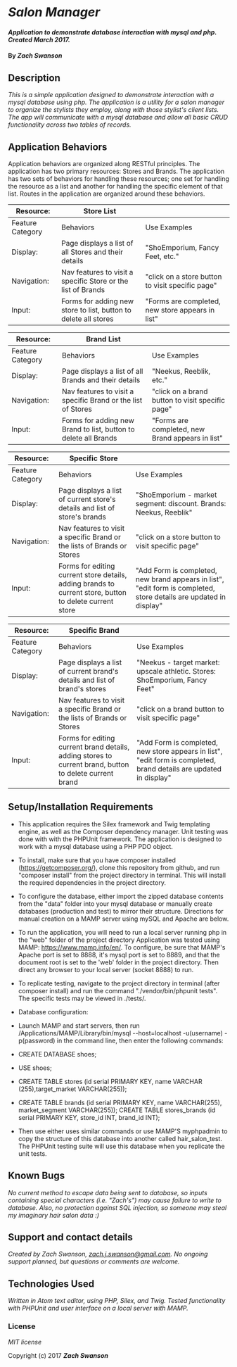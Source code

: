 # _Salon Manager_

#### _Application to demonstrate database interaction with mysql and php.  Created March 2017._

#### By _**Zach Swanson**_

## Description

_This is a simple application designed to demonstrate interaction with a mysql database using php.  The application is a utility for a salon manager to organize the stylists they employ, along with those stylist's client lists.  The app will communicate with a mysql database and allow all basic CRUD functionality across two tables of records._

## Application Behaviors

Application behaviors are organized along RESTful principles.  The application has two primary resources: Stores and Brands.  The application has two sets of behaviors for handling these resources; one set for handling the resource as a list and another for handling the specific element of that list.  Routes in the application are organized around these behaviors.

|Resource:| Store List ||
| ------ | ------ | ------ |
| Feature Category | Behaviors | Use Examples|
| Display: | Page displays a list of all Stores and their details | "ShoEmporium, Fancy Feet, etc." |
|Navigation: | Nav features to visit a specific Store or the list of Brands| "click on a store button to visit specific page" |
|Input: | Forms for adding new store to list, button to delete all stores | "Forms are completed, new store appears in list"|

|Resource:| Brand List ||
| ------ | ------ | ------ |
| Feature Category | Behaviors | Use Examples|
| Display: | Page displays a list of all Brands and their details | "Neekus, Reeblik, etc." |
|Navigation: | Nav features to visit a specific Brand or the list of Stores| "click on a brand button to visit specific page" |
|Input: | Forms for adding new Brand to list, button to delete all Brands | "Forms are completed, new Brand appears in list"|

|Resource:| Specific Store ||
| ------ | ------ | ------ |
| Feature Category | Behaviors | Use Examples|
| Display: | Page displays a list of current store's details and list of store's brands | "ShoEmporium - market segment: discount.  Brands: Neekus, Reeblik" |
|Navigation: | Nav features to visit a specific Brand or the lists of Brands or Stores | "click on a store button to visit specific page" |
|Input: | Forms for editing current store details, adding brands to current store, button to delete current store | "Add Form is completed, new brand appears in list", "edit form is completed, store details are updated in display"|


|Resource:| Specific Brand ||
| ------ | ------ | ------ |
| Feature Category | Behaviors | Use Examples|
| Display: | Page displays a list of current brand's details and list of brand's stores | "Neekus - target market: upscale athletic.  Stores: ShoEmporium, Fancy Feet" |
|Navigation: | Nav features to visit a specific Brand or the lists of Brands or Stores | "click on a brand button to visit specific page" |
|Input: | Forms for editing current brand details, adding stores to current brand, button to delete current brand | "Add Form is completed, new store appears in list", "edit form is completed, brand details are updated in display"|

## Setup/Installation Requirements

* This application requires the Silex framework and Twig templating engine, as well as the Composer dependency manager.  Unit testing was done with with the PHPUnit framework.  The application is designed to work with a mysql database using a PHP PDO object.   
* To install, make sure that you have composer installed (https://getcomposer.org/), clone this repository from github, and run "composer install" from the project directory in terminal.  This will install the required dependencies in the project directory.
* To configure the database, either import the zipped database  contents from the "data" folder into your mysql database or manually create databases (production and test) to mirror their structure.  Directions for manual creation on a MAMP server using mySQL and Apache are below.
* To run the application, you will need to run a local server running php in the "web" folder of the project directory Application was tested using MAMP: https://www.mamp.info/en/.  To configure, be sure that MAMP's Apache port is set to 8888, it's mysql port is set to 8889, and that the document root is set to the 'web' folder in the project directory.  Then direct any browser to your local server (socket 8888) to run.
* To replicate testing, navigate to the project directory in terminal (after composer install) and run the command "./vendor/bin/phpunit tests".  The specific tests may be viewed in ./tests/.


* Database configuration:
* Launch MAMP and start servers, then run /Applications/MAMP/Library/bin/mysql --host=localhost -u(username) -p(password) in the command line, then enter the following commands:
* CREATE DATABASE shoes;
* USE shoes;
* CREATE TABLE stores (id serial PRIMARY KEY, name VARCHAR (255),target_market VARCHAR(255));
* CREATE TABLE brands (id serial PRIMARY KEY, name VARCHAR(255), market_segment VARCHAR(255));
CREATE TABLE stores_brands (id serial PRIMARY KEY, store_id INT, brand_id INT);
* Then use either uses similar commands or use MAMP'S myphpadmin to copy the structure of this database into another called hair_salon_test.  The PHPUnit testing suite will use this database when you replicate the unit tests.


## Known Bugs

 _No current method to escape data being sent to database, so inputs containing special characters (i.e. "Zach's") may cause failure to write to database.  Also, no protection against SQL injection, so someone may steal my imaginary hair salon data :)_

## Support and contact details

_Created by Zach Swanson, zach.j.swanson@gmail.com.  No ongoing support planned, but questions or comments are welcome._

## Technologies Used

_Written in Atom text editor, using PHP, Silex, and Twig.  Tested functionality with PHPUnit and user interface on a local server with MAMP._

### License

*MIT license*

Copyright (c) 2017 **_Zach Swanson_**
